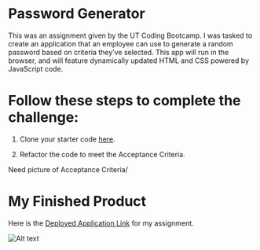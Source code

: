 # Password Generator

This was an assignment given by the UT Coding Bootcamp.  I was tasked to create an application that an employee can use to generate a random password based on criteria they’ve selected. This app will run in the browser, and will feature dynamically updated HTML and CSS powered by JavaScript code.  
 
# Follow these steps to complete the challenge:

1. Clone your starter code [here](https://github.com/coding-boot-camp/friendly-parakeet).

2. Refactor the code to meet the Acceptance Criteria.

Need picture of Acceptance Criteria/  


# My Finished Product
Here is the [Deployed Application Link](https://dgib21.github.io/my_password_generator/) for my assignment. 

![Alt text](/assets/images/acceptanceCriteria.png.png?raw=true "Acceptance Criteria Image")


